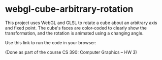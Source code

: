 # webgl-cube-arbitrary-rotation
This project uses WebGL and GLSL to rotate a cube about an arbitrary axis and fixed point. The cube's faces are color-coded to clearly show the transformation, and the rotation is animated using a changing angle.

Use this link to run the code in your browser: 


(Done as part of the course CS 390: Computer Graphics – HW 3)
